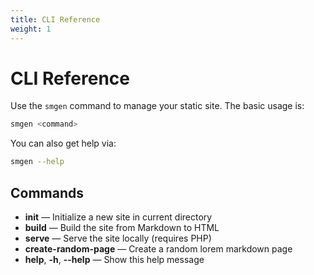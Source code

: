 ```yaml
---
title: CLI Reference
weight: 1
---
```


# CLI Reference

Use the `smgen` command to manage your static site. The basic usage is:

```bash
smgen <command>
```

You can also get help via:

```bash
smgen --help
```

## Commands

- **init** — Initialize a new site in current directory
- **build** — Build the site from Markdown to HTML
- **serve** — Serve the site locally (requires PHP)
- **create-random-page** — Create a random lorem markdown page
- **help**, **-h**, **--help** — Show this help message
